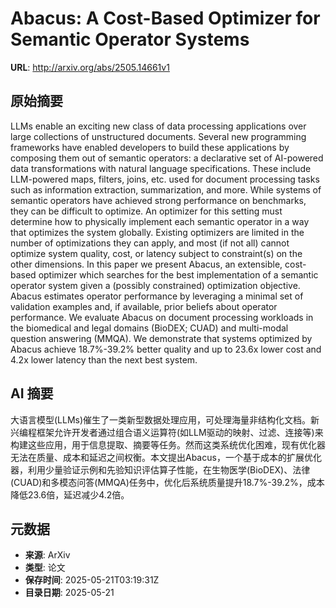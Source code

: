 # Abacus: A Cost-Based Optimizer for Semantic Operator Systems

**URL**: http://arxiv.org/abs/2505.14661v1

## 原始摘要

LLMs enable an exciting new class of data processing applications over large
collections of unstructured documents. Several new programming frameworks have
enabled developers to build these applications by composing them out of
semantic operators: a declarative set of AI-powered data transformations with
natural language specifications. These include LLM-powered maps, filters,
joins, etc. used for document processing tasks such as information extraction,
summarization, and more. While systems of semantic operators have achieved
strong performance on benchmarks, they can be difficult to optimize. An
optimizer for this setting must determine how to physically implement each
semantic operator in a way that optimizes the system globally. Existing
optimizers are limited in the number of optimizations they can apply, and most
(if not all) cannot optimize system quality, cost, or latency subject to
constraint(s) on the other dimensions. In this paper we present Abacus, an
extensible, cost-based optimizer which searches for the best implementation of
a semantic operator system given a (possibly constrained) optimization
objective. Abacus estimates operator performance by leveraging a minimal set of
validation examples and, if available, prior beliefs about operator
performance. We evaluate Abacus on document processing workloads in the
biomedical and legal domains (BioDEX; CUAD) and multi-modal question answering
(MMQA). We demonstrate that systems optimized by Abacus achieve 18.7%-39.2%
better quality and up to 23.6x lower cost and 4.2x lower latency than the next
best system.


## AI 摘要

大语言模型(LLMs)催生了一类新型数据处理应用，可处理海量非结构化文档。新兴编程框架允许开发者通过组合语义运算符(如LLM驱动的映射、过滤、连接等)来构建这些应用，用于信息提取、摘要等任务。然而这类系统优化困难，现有优化器无法在质量、成本和延迟之间权衡。本文提出Abacus，一个基于成本的扩展优化器，利用少量验证示例和先验知识评估算子性能，在生物医学(BioDEX)、法律(CUAD)和多模态问答(MMQA)任务中，优化后系统质量提升18.7%-39.2%，成本降低23.6倍，延迟减少4.2倍。

## 元数据

- **来源**: ArXiv
- **类型**: 论文
- **保存时间**: 2025-05-21T03:19:31Z
- **目录日期**: 2025-05-21
